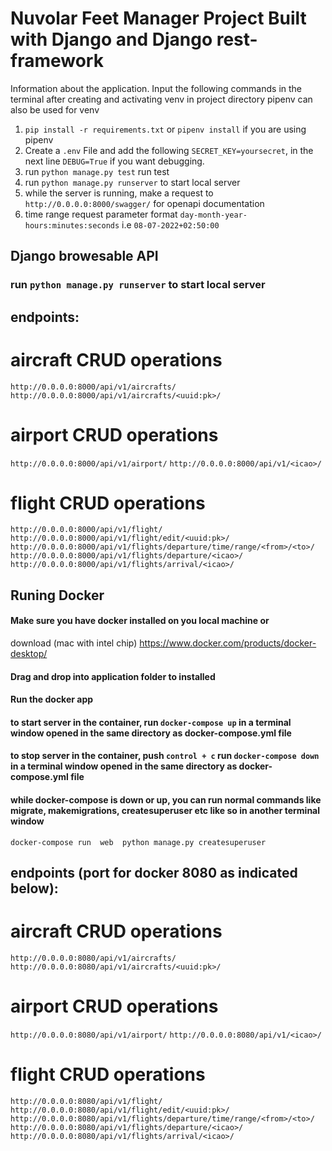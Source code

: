# Nuvolar Feet Manager Project Built with Django and Django rest-framework

Information about the application. 
Input the following commands in the terminal after creating and activating venv in project directory 
pipenv can also be used for venv

1. `pip install -r requirements.txt` or `pipenv install` if you are using pipenv 
2. Create a `.env` File and add the following `SECRET_KEY=yoursecret`, in the next line `DEBUG=True` if you want debugging.
3. run `python manage.py test` run test
4. run `python manage.py runserver` to start local server
5. while the server is running, make a request to `http://0.0.0.0:8000/swagger/` for openapi documentation 
6. time range request parameter format  `day-month-year-hours:minutes:seconds` i.e `08-07-2022+02:50:00` 



## Django browesable API

### run `python manage.py runserver` to start local server
## endpoints:

# aircraft CRUD operations
`http://0.0.0.0:8000/api/v1/aircrafts/`
`http://0.0.0.0:8000/api/v1/aircrafts/<uuid:pk>/`

# airport CRUD operations
`http://0.0.0.0:8000/api/v1/airport/`
`http://0.0.0.0:8000/api/v1/<icao>/`

# flight CRUD operations
`http://0.0.0.0:8000/api/v1/flight/`
`http://0.0.0.0:8000/api/v1/flight/edit/<uuid:pk>/`
`http://0.0.0.0:8000/api/v1/flights/departure/time/range/<from>/<to>/`
`http://0.0.0.0:8000/api/v1/flights/departure/<icao>/`
`http://0.0.0.0:8000/api/v1/flights/arrival/<icao>/`
    
 

## Runing Docker


#### Make sure you have docker installed on you local machine or 
download (mac with intel chip) https://www.docker.com/products/docker-desktop/
#### Drag and drop into application folder to installed
#### Run the docker app 
#### to start server in the container, run  `docker-compose up` in a terminal window opened in the same directory as docker-compose.yml file
#### to stop server in the container, push `control + c` run `docker-compose down` in a terminal window opened in the same directory as docker-compose.yml file
#### while docker-compose is down or up, you can run normal commands like migrate, makemigrations, createsuperuser etc like so in another terminal window
`docker-compose run  web  python manage.py createsuperuser`

## endpoints (port for docker 8080 as indicated below):

# aircraft CRUD operations
`http://0.0.0.0:8080/api/v1/aircrafts/`
`http://0.0.0.0:8080/api/v1/aircrafts/<uuid:pk>/`

# airport CRUD operations
`http://0.0.0.0:8080/api/v1/airport/`
`http://0.0.0.0:8080/api/v1/<icao>/`

# flight CRUD operations
`http://0.0.0.0:8080/api/v1/flight/`
`http://0.0.0.0:8080/api/v1/flight/edit/<uuid:pk>/`
`http://0.0.0.0:8080/api/v1/flights/departure/time/range/<from>/<to>/`
`http://0.0.0.0:8080/api/v1/flights/departure/<icao>/`
`http://0.0.0.0:8080/api/v1/flights/arrival/<icao>/`